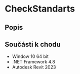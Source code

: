 # CheckStandarts
## Popis

## Součásti k chodu
- Window 10 64 bit
- .NET Framework 4.8
- Autodesk Revit 2023
